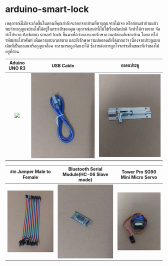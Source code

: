 # arduino-smart-lock
เหตุการณ์นี้มักจะเกิดขึ้นในตอนที่คุณกำลังจะออกจากบ้านที่หากุญแจรถไม่เจอ หรือก่อนเข้าบ้านแล้วพบว่าหากุญแจบ้านไม่ได้อยู่ในกระเป๋าของคุณ เหุการณ์เหล่านี้ไม่ใช่เรื่องผิดปกติ
จึงทำให้เราอยาก จัดทำโปรเจค Arduino smart lock ขึ้นมาเพื่อจำลองระบบรักษาความปลอดภัยของบ้าน โดยการใส่รหัสผ่านโทรศัพท์ เพิ้มความสะดวกสบาย และยังรักษาความปลออดภัยได้มากกว่า เนื่องจากประตูแบบเดิมที่เป็นกลอนหรือกุญแจล็อค จะสามารถถูกงัดแงะได้ ซึ่งง่ายต่อการถูกโจรกรรมในขณะที่เจ้าของไม่อยู่ที่บ้าน

Aduino UNO R3        |  USB Cable  | กลอนประตู
:-------------------------:|:-------------------------:|:-------------------------:
![](https://github.com/Angwaraa/arduino-smart-look/blob/master/Images/196045.jpg)  |  ![](https://github.com/Angwaraa/arduino-smart-lock/blob/master/Images/196046.jpg)   | ![](https://github.com/Angwaraa/arduino-smart-lock/blob/master/Images/196052.jpg)


สาย Jumper Male to Female            |  Bluetooth Serial Module(HC-06 Slave mode)  |  Tower Pro SG90 Mini Micro Servo
:-------------------------:|:-------------------------:|:-------------------------:
![](https://github.com/Angwaraa/arduino-smart-lock/blob/master/Images/196047.jpg)  |  ![](https://github.com/Angwaraa/arduino-smart-lock/blob/master/Images/196050.jpg)  |  ![](https://github.com/Angwaraa/arduino-smart-lock/blob/master/Images/196051.jpg)


